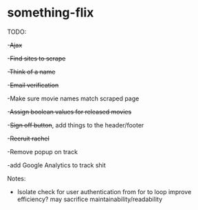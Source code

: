 something-flix
==============
TODO:

-~~Ajax~~

-~~Find sites to scrape~~

-~~Think of a name~~

-~~Email verification~~

-Make sure movie names match scraped page

-~~Assign boolean values for released movies~~

-~~Sign off button~~, add things to the header/footer

-~~Recruit rachel~~

-Remove popup on track

-add Google Analytics to track shit

Notes:

- Isolate check for user authentication from for to loop improve efficiency? may sacrifice maintainability/readability
